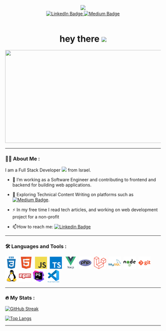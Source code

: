 <div id="header" align="center">
  <img src="https://media.giphy.com/media/M9gbBd9nbDrOTu1Mqx/giphy.gif" width="100"/>
</div>
<div id="badges" align="center">
  <a href="https://www.linkedin.com/in/yair-mishnayot/" target="_blank">
    <img src="https://img.shields.io/badge/LinkedIn-blue?logo=linkedin&logoColor=white&style=for-the-badge" alt="LinkedIn Badge"/>    
  </a>  
  <a href="https://medium.com/@yairwebdev">
    <img src="https://img.shields.io/badge/Medium-black?logo=meduim&logoColor=white&style=for-the-badge" alt="Medium Badge"/>      
  </a>  
</div>
<div id="profile-views" align="center">
  <img src="https://komarev.com/ghpvc/?username=yairmishnayot&style=flat-square&color=blue" alt=""/>
</div>
<h1 align="center">
  hey there
  <img src="https://media.giphy.com/media/hvRJCLFzcasrR4ia7z/giphy.gif" width="30px"/>
</h1>
<div align="center">
  <img src="https://media.giphy.com/media/dWesBcTLavkZuG35MI/giphy.gif" width="600" height="300"/>
</div>

---

### :man_technologist: About Me :
I am a Full Stack Developer <img src="https://media.giphy.com/media/WUlplcMpOCEmTGBtBW/giphy.gif" width="30"> from Israel.

- :telescope: I’m working as a Software Engineer and contributing to frontend and backend for building web applications.

- :seedling: Exploring Technical Content Writing on platforms such as [![Medium Badge](https://img.shields.io/badge/medium-black?style=flat&logo=Medium&logoColor=white)](https://medium.com/@yairwebdev).

- :zap: In my free time I read tech articles, and working on web development project for a non-profit

- :mailbox:How to reach me: [![Linkedin Badge](https://img.shields.io/badge/-Yair_Mishnayot-blue?style=flat&logo=Medium&logoColor=white)](https://www.linkedin.com/in/yair-mishnayot/)

---

### :hammer_and_wrench: Languages and Tools :
<div>      
  <img src="https://github.com/devicons/devicon/blob/master/icons/css3/css3-plain-wordmark.svg"  title="CSS3" alt="CSS" width="40" height="40"/>&nbsp;
  <img src="https://github.com/devicons/devicon/blob/master/icons/html5/html5-original.svg" title="HTML5" alt="HTML" width="40" height="40"/>&nbsp;
  <img src="https://github.com/devicons/devicon/blob/master/icons/javascript/javascript-original.svg" title="JavaScript" alt="JavaScript" width="40" height="40"/>&nbsp;
  <img src="https://github.com/devicons/devicon/blob/master/icons/typescript/typescript-original.svg" title="TypeScript" alt="TypeScript" width="40" height="40"/>&nbsp;
  <img src="https://github.com/devicons/devicon/blob/master/icons/vuejs/vuejs-original-wordmark.svg" title="Vuejs" alt="vuejs" width="40" height="40"/>&nbsp;  
  <img src="https://github.com/devicons/devicon/blob/master/icons/php/php-original.svg" title="Php"  alt="Php" width="40" height="40"/>&nbsp;
  <img src="https://github.com/devicons/devicon/blob/master/icons/laravel/laravel-original.svg" title="Laravel"  alt="Laravel" width="40" height="40"/>&nbsp;
  <img src="https://github.com/devicons/devicon/blob/master/icons/mysql/mysql-original-wordmark.svg" title="MySQL"  alt="MySQL" width="40" height="40"/>&nbsp;
  <img src="https://github.com/devicons/devicon/blob/master/icons/nodejs/nodejs-original-wordmark.svg" title="NodeJS" alt="NodeJS" width="40" height="40"/>&nbsp;  
  <img src="https://github.com/devicons/devicon/blob/master/icons/git/git-plain-wordmark.svg" title="Git"alt="Git" width="40" height="40"/>
  <img src="https://github.com/devicons/devicon/blob/master/icons/linux/linux-original.svg" title="Linux" alt="Linux" width="40" height="40"/>
  <img src="https://github.com/devicons/devicon/blob/master/icons/npm/npm-original-wordmark.svg" title="Npm" alt="Npm" width="40" height="40"/>  
  <img src="https://github.com/devicons/devicon/blob/master/icons/phpstorm/phpstorm-original.svg" title="Phpstorm"  alt="Phpstorm" width="40" height="40"/>&nbsp;
  <img src="https://github.com/devicons/devicon/blob/master/icons/vscode/vscode-original-wordmark.svg" title="VsCode"  alt="VsCode" width="40" height="40"/>&nbsp;
</div>

---

### :fire: My Stats :
[![GitHub Streak](http://github-readme-streak-stats.herokuapp.com?user=yairmishnayot)](https://git.io/streak-stats)

[![Top Langs](https://github-readme-stats.vercel.app/api/top-langs/?username=yairmishnayot&layout=compact)](https://github.com/anuraghazra/github-readme-stats)

---

